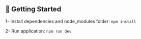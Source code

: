 ## 🚀 Getting Started
1- Install dependencies and node_modules folder: ```npm install```

2- Run application: ```npm run dev```
